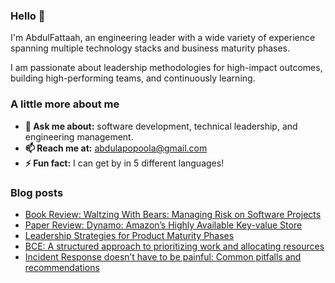 ### Hello 👋

I'm AbdulFattaah, an engineering leader with a wide variety of experience spanning multiple technology stacks and business maturity phases. 

I am passionate about leadership methodologies for high-impact outcomes, building high-performing teams, and continuously learning.

### A little more about me
- **💬 Ask me about:** software development, technical leadership, and engineering management.
- **📫 Reach me at:** abdulapopoola@gmail.com
- **⚡ Fun fact:** I can get by in 5 different languages!

### Blog posts
<!-- BLOG-POST-LIST:START -->
- [Book Review: Waltzing With Bears: Managing Risk on Software Projects](https://abdulapopoola.com/2024/07/24/book-review-waltzing-with-bears-managing-risk-on-software-projects/)
- [Paper Review: Dynamo: Amazon’s Highly Available Key-value Store](https://abdulapopoola.com/2024/07/17/paper-review-dynamo-amazons-highly-available-key-value-store/)
- [Leadership Strategies for Product Maturity Phases](https://abdulapopoola.com/2024/07/10/engineering-strategies-for-navigating-product-maturity-from-startup-to-scale/)
- [BCE: A structured approach to prioritizing work and allocating resources](https://abdulapopoola.com/2024/02/27/making-resourcing-allocations-and-prioritizing-investments/)
- [Incident Response doesn’t have to be painful: Common pitfalls and recommendations](https://abdulapopoola.com/2024/02/13/livesite-doesnt-have-to-be-painful-common-pitfalls-and-fixes/)
<!-- BLOG-POST-LIST:END -->
